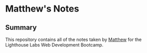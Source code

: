# Matthew's Notes

## Summary

This repository contains all of the notes taken by [Matthew](https://github.com/matthew-charles-chan) for the Lighthouse Labs Web Development Bootcamp.